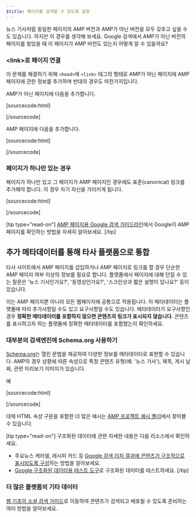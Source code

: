```yaml
---
$title: 페이지를 검색할 수 있도록 설정
---
```


뉴스 기사처럼 동일한 페이지의 AMP 버전과 AMP가 아닌 버전을 모두 갖추고 싶을 수도 있습니다. 하지만 이 경우를 생각해 보세요. Google 검색에서 AMP가 아닌 버전의 페이지를 찾았을 때 이 페이지가 AMP 버전도 있는지 어떻게 알 수 있을까요?

### &lt;link&gt;로 페이지 연결

이 문제를 해결하기 위해 `<head>`에 `<link>` 태그의 형태로 AMP가 아닌 페이지에 AMP 페이지에 관한 정보를 추가하며 반대의 경우도 마찬가지입니다.

AMP가 아닌 페이지에 다음을 추가합니다.

[sourcecode:html]
<link rel="amphtml" href="https://www.example.com/url/to/amp/document.html">
[/sourcecode]

AMP 페이지에 다음을 추가합니다.

[sourcecode:html]
<link rel="canonical" href="https://www.example.com/url/to/full/document.html">
[/sourcecode]

### 페이지가 하나만 있는 경우

페이지가 하나만 있고 그 페이지가 AMP 페이지인 경우에도 표준(canonical) 링크를 추가해야 합니다. 이 경우 자기 자신을 가리키게 됩니다.

[sourcecode:html]
<link rel="canonical" href="https://www.example.com/url/to/amp/document.html">
[/sourcecode]

[tip type="read-on"]
[AMP 페이지용 Google 검색 가이드라인](https://support.google.com/webmasters/answer/6340290)에서 Google이 AMP 페이지를 확인하는 방법을 자세히 알아보세요.
[/tip]

## 추가 메타데이터를 통해 타사 플랫폼으로 통합 <a name="integrate-with-third-party-platforms-through-additional-metadata"></a>

타사 사이트에서 AMP 페이지를 삽입하거나 AMP 페이지로 링크를 할 경우 단순한 AMP 페이지 여부 이상의 정보를 필요로 합니다. 플랫폼에서 페이지에 대해 던질 수 있는 질문은 '뉴스 기사인가요?', '동영상인가요?', '스크린샷과 짧은 설명이 있나요?' 등이 있습니다.

이는 AMP 페이지뿐 아니라 모든 웹페이지에 공통으로 적용됩니다. 이 메타데이터는 플랫폼에 따라 추가사항일 수도 있고 요구사항일 수도 있습니다. 메타데이터가 요구사항인 경우 **정확한 메타데이터를 포함하지 않으면 콘텐츠의 링크가 표시되지 않습니다**. 콘텐츠를 표시하고자 하는 플랫폼에 정확한 메타데이터를 포함했는지 확인하세요.

### 대부분의 검색엔진에 Schema.org 사용하기

[Schema.org](http://schema.org/)는 열린 문법을 제공하여 다양한 정보를 메타데이터로 표현할 수 있습니다. AMP의 경우 상황에 따른 속성으로 특정 콘텐츠 유형(예: '뉴스 기사'), 제목, 게시 날짜, 관련 미리보기 이미지가 있습니다.

예

[sourcecode:html]
<script type="application/ld+json">
  {
    "@context": "http://schema.org",
    "@type": "NewsArticle",
    "mainEntityOfPage": "http://cdn.ampproject.org/article-metadata.html",
    "headline": "Lorem Ipsum",
    "datePublished": "1907-05-05T12:02:41Z",
    "dateModified": "1907-05-05T12:02:41Z",
    "description": "The Catiline Orations continue to beguile engineers and designers alike -- but can it stand the test of time?",
    "author": {
      "@type": "Person",
      "name": "Jordan M Adler"
    },
    "publisher": {
      "@type": "Organization",
      "name": "Google",
      "logo": {
        "@type": "ImageObject",
        "url": "http://cdn.ampproject.org/logo.jpg",
        "width": 600,
        "height": 60
      }
    },
    "image": {
      "@type": "ImageObject",
      "url": "http://cdn.ampproject.org/leader.jpg",
      "height": 2000,
      "width": 800
    }
  }
</script>
[/sourcecode]

대체 HTML 속성 구문을 포함한 더 많은 예시는 [AMP 프로젝트 예시 폴더](https://github.com/ampproject/amphtml/tree/master/examples/metadata-examples)에서 찾아볼 수 있습니다.

[tip type="read-on"] 구조화된 데이터에 관한 자세한 내용은 다음 리소스에서 확인하세요.

* 주요뉴스 캐러셀, 레시피 카드 등 [Google 검색 리치 결과에 콘텐츠가 구조적으로 표시되도록 구성](https://developers.google.com/search/docs/guides/mark-up-content)하는 방법을 알아보세요.
* [Google 구조화된 데이터용 테스트 도구](https://developers.google.com/structured-data/testing-tool/)로 구조화된 데이터를 테스트하세요.
[/tip]

### 더 많은 플랫폼의 기타 데이터

[웹 기초의 소셜 검색 가이드](https://developers.google.com/web/fundamentals/discovery-and-monetization/social-discovery/)로 이동하여 콘텐츠가 검색되고 배포될 수 있도록 준비하는 여러 방법을 알아보세요.
 
 
